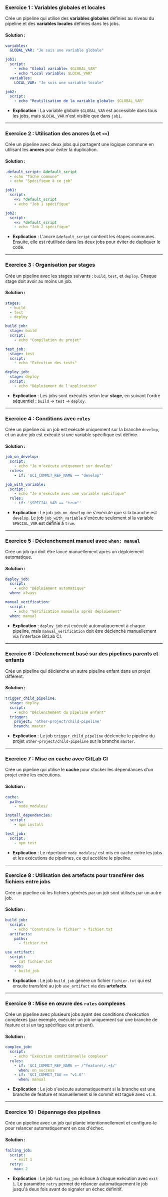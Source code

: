 ### Exercice 1 : **Variables globales et locales**
Crée un pipeline qui utilise des **variables globales** définies au niveau du pipeline et des **variables locales** définies dans les jobs.

#### Solution :
```yaml
variables:
  GLOBAL_VAR: "Je suis une variable globale"

job1:
  script:
    - echo "Global variable: $GLOBAL_VAR"
    - echo "Local variable: $LOCAL_VAR"
  variables:
    LOCAL_VAR: "Je suis une variable locale"

job2:
  script:
    - echo "Reutilisation de la variable globale: $GLOBAL_VAR"
```
- **Explication** : La variable globale `$GLOBAL_VAR` est accessible dans tous les jobs, mais `$LOCAL_VAR` n'est visible que dans `job1`.

---

### Exercice 2 : **Utilisation des ancres (`&` et `<<`)**
Crée un pipeline avec deux jobs qui partagent une logique commune en utilisant les **ancres** pour éviter la duplication.

#### Solution :
```yaml
.default_script: &default_script
  - echo "Tâche commune"
  - echo "Spécifique à ce job"

job1:
  script:
    <<: *default_script
    - echo "Job 1 spécifique"

job2:
  script:
    <<: *default_script
    - echo "Job 2 spécifique"
```
- **Explication** : L'ancre `&default_script` contient les étapes communes. Ensuite, elle est réutilisée dans les deux jobs pour éviter de dupliquer le code.

---

### Exercice 3 : **Organisation par stages**
Crée un pipeline avec les stages suivants : `build`, `test`, et `deploy`. Chaque stage doit avoir au moins un job.

#### Solution :
```yaml
stages:
  - build
  - test
  - deploy

build_job:
  stage: build
  script:
    - echo "Compilation du projet"

test_job:
  stage: test
  script:
    - echo "Exécution des tests"

deploy_job:
  stage: deploy
  script:
    - echo "Déploiement de l'application"
```
- **Explication** : Les jobs sont exécutés selon leur **stage**, en suivant l'ordre séquentiel : `build` -> `test` -> `deploy`.

---

### Exercice 4 : **Conditions avec `rules`**
Crée un pipeline où un job est exécuté uniquement sur la branche `develop`, et un autre job est exécuté si une variable spécifique est définie.

#### Solution :
```yaml
job_on_develop:
  script:
    - echo "Je m'exécute uniquement sur develop"
  rules:
    - if: '$CI_COMMIT_REF_NAME == "develop"'

job_with_variable:
  script:
    - echo "Je m'exécute avec une variable spécifique"
  rules:
    - if: '$SPECIAL_VAR == "true"'
```
- **Explication** : Le job `job_on_develop` ne s'exécute que si la branche est `develop`. Le job `job_with_variable` s'exécute seulement si la variable `SPECIAL_VAR` est définie à `true`.

---

### Exercice 5 : **Déclenchement manuel avec `when: manual`**
Crée un job qui doit être lancé manuellement après un déploiement automatique.

#### Solution :
```yaml
deploy_job:
  script:
    - echo "Déploiement automatique"
  when: always

manual_verification:
  script:
    - echo "Vérification manuelle après déploiement"
  when: manual
```
- **Explication** : `deploy_job` est exécuté automatiquement à chaque pipeline, mais `manual_verification` doit être déclenché manuellement via l'interface GitLab CI.

---

### Exercice 6 : **Déclenchement basé sur des pipelines parents et enfants**
Crée un pipeline qui déclenche un autre pipeline enfant dans un projet différent.

#### Solution :
```yaml
trigger_child_pipeline:
  stage: deploy
  script:
    - echo "Déclenchement du pipeline enfant"
  trigger:
    project: 'other-project/child-pipeline'
    branch: master
```
- **Explication** : Le job `trigger_child_pipeline` déclenche le pipeline du projet `other-project/child-pipeline` sur la branche `master`.

---

### Exercice 7 : **Mise en cache avec GitLab CI**
Crée un pipeline qui utilise le **cache** pour stocker les dépendances d'un projet entre les exécutions.

#### Solution :
```yaml
cache:
  paths:
    - node_modules/

install_dependencies:
  script:
    - npm install

test_job:
  script:
    - npm test
```
- **Explication** : Le répertoire `node_modules/` est mis en cache entre les jobs et les exécutions de pipelines, ce qui accélère le pipeline.

---

### Exercice 8 : **Utilisation des artefacts pour transférer des fichiers entre jobs**
Crée un pipeline où les fichiers générés par un job sont utilisés par un autre job.

#### Solution :
```yaml
build_job:
  script:
    - echo "Construire le fichier" > fichier.txt
  artifacts:
    paths:
      - fichier.txt

use_artifact:
  script:
    - cat fichier.txt
  needs:
    - build_job
```
- **Explication** : Le job `build_job` génère un fichier `fichier.txt` qui est ensuite transféré au job `use_artifact` via des **artefacts**.

---

### Exercice 9 : **Mise en œuvre des `rules` complexes**
Crée un pipeline avec plusieurs jobs ayant des conditions d'exécution complexes (par exemple, exécuter un job uniquement sur une branche de feature et si un tag spécifique est présent).

#### Solution :
```yaml
complex_job:
  script:
    - echo "Exécution conditionnelle complexe"
  rules:
    - if: '$CI_COMMIT_REF_NAME =~ /^feature\/.+$/'
      when: on_success
    - if: '$CI_COMMIT_TAG == "v1.0"'
      when: manual
```
- **Explication** : Le job s'exécute automatiquement si la branche est une branche de feature et manuellement si le commit est tagué avec `v1.0`.

---

### Exercice 10 : **Dépannage des pipelines**
Crée un pipeline avec un job qui plante intentionnellement et configure-le pour relancer automatiquement en cas d'échec.

#### Solution :
```yaml
failing_job:
  script:
    - exit 1
  retry:
    max: 2
```
- **Explication** : Le job `failing_job` échoue à chaque exécution avec `exit 1`. Le paramètre `retry` permet de relancer automatiquement le job jusqu'à deux fois avant de signaler un échec définitif.
